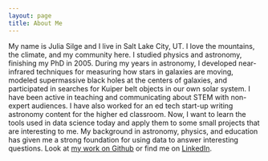 ```yaml
---
layout: page
title: About Me
---
```


My name is Julia Silge and I live in Salt Lake City, UT. I love the mountains, the climate, and my community here. I studied physics and astronomy, finishing my PhD in 2005. During my years in astronomy, I developed near-infrared techniques for measuring how stars in galaxies are moving, modeled supermassive black holes at the centers of galaxies, and participated in searches for Kuiper belt objects in our own solar system. I have been active in teaching and communicating about STEM with non-expert audiences. I have also worked for an ed tech start-up writing astronomy content for the higher ed classroom. Now, I want to learn the tools used in data science today and apply them to some small projects that are interesting to me. My background in astronomy, physics, and education has given me a strong foundation for using data to answer interesting questions. Look at [my work on Github](https://github.com/juliasilge) or find me on [LinkedIn](https://www.linkedin.com/in/juliasilge).
